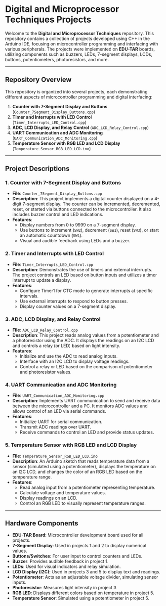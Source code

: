 # Digital and Microprocessor Techniques Projects

Welcome to the **Digital and Microprocessor Techniques** repository. This repository contains a collection of projects developed using C++ in the Arduino IDE, focusing on microcontroller programming and interfacing with various peripherals. The projects were implemented on **EDU-TAR** boards, utilizing components such as buzzers, LEDs, 7-segment displays, LCDs, buttons, potentiometers, photoresistors, and more.

---

## Repository Overview

This repository is organized into several projects, each demonstrating different aspects of microcontroller programming and digital interfacing:

1. **Counter with 7-Segment Display and Buttons** (`Counter_7Segment_Display_Buttons.cpp`)
2. **Timer and Interrupts with LED Control** (`Timer_Interrupts_LED_Control.cpp`)
3. **ADC, LCD Display, and Relay Control** (`ADC_LCD_Relay_Control.cpp`)
4. **UART Communication and ADC Monitoring** (`UART_Communication_ADC_Monitoring.cpp`)
5. **Temperature Sensor with RGB LED and LCD Display** (`Temperature_Sensor_RGB_LED_LCD.ino`)

---

## Project Descriptions

### 1. Counter with 7-Segment Display and Buttons

- **File**: `Counter_7Segment_Display_Buttons.cpp`
- **Description**: This project implements a digital counter displayed on a 4-digit 7-segment display. The counter can be incremented, decremented, reset, or started via buttons connected to the microcontroller. It also includes buzzer control and LED indications.
- **Features**:
  - Display numbers from 0 to 9999 on a 7-segment display.
  - Use buttons to increment (`SW2`), decrement (`SW1`), reset (`SW3`), or start an automatic countdown (`SW4`).
  - Visual and audible feedback using LEDs and a buzzer.

### 2. Timer and Interrupts with LED Control

- **File**: `Timer_Interrupts_LED_Control.cpp`
- **Description**: Demonstrates the use of timers and external interrupts. The project controls an LED based on button inputs and utilizes a timer interrupt to update a display.
- **Features**:
  - Configure Timer1 for CTC mode to generate interrupts at specific intervals.
  - Use external interrupts to respond to button presses.
  - Display counter values on a 7-segment display.

### 3. ADC, LCD Display, and Relay Control

- **File**: `ADC_LCD_Relay_Control.cpp`
- **Description**: This project reads analog values from a potentiometer and a photoresistor using the ADC. It displays the readings on an I2C LCD and controls a relay (or LED) based on light intensity.
- **Features**:
  - Initialize and use the ADC to read analog inputs.
  - Interface with an I2C LCD to display voltage readings.
  - Control a relay or LED based on the comparison of potentiometer and photoresistor values.

### 4. UART Communication and ADC Monitoring

- **File**: `UART_Communication_ADC_Monitoring.cpp`
- **Description**: Implements UART communication to send and receive data between the microcontroller and a PC. It monitors ADC values and allows control of an LED via serial commands.
- **Features**:
  - Initialize UART for serial communication.
  - Transmit ADC readings over UART.
  - Receive commands to control an LED and provide status updates.

### 5. Temperature Sensor with RGB LED and LCD Display

- **File**: `Temperature_Sensor_RGB_LED_LCD.ino`
- **Description**: An Arduino sketch that reads temperature data from a sensor (simulated using a potentiometer), displays the temperature on an I2C LCD, and changes the color of an RGB LED based on the temperature range.
- **Features**:
  - Read analog input from a potentiometer representing temperature.
  - Calculate voltage and temperature values.
  - Display readings on an LCD.
  - Control an RGB LED to visually represent temperature ranges.

---

## Hardware Components

- **EDU-TAR Board**: Microcontroller development board used for all projects.
- **7-Segment Display**: Used in projects 1 and 2 to display numerical values.
- **Buttons/Switches**: For user input to control counters and LEDs.
- **Buzzer**: Provides audible feedback in project 1.
- **LEDs**: Used for visual indicators and relay simulation.
- **LCD Display (I2C)**: Used in projects 3 and 5 to display text and readings.
- **Potentiometer**: Acts as an adjustable voltage divider, simulating sensor inputs.
- **Photoresistor**: Measures light intensity in project 3.
- **RGB LED**: Displays different colors based on temperature in project 5.
- **Temperature Sensor**: Simulated using a potentiometer in project 5.
